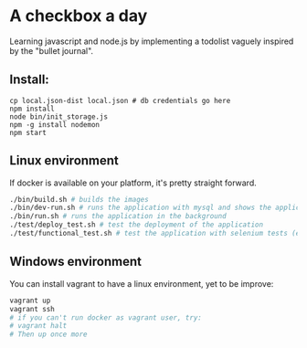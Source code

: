 # A checkbox a day

Learning javascript and node.js by implementing a todolist vaguely inspired by the "bullet journal".

## Install:
    cp local.json-dist local.json # db credentials go here
    npm install
    node bin/init_storage.js
    npm -g install nodemon
    npm start

## Linux environment

If docker is available on your platform, it's pretty straight forward.

```` bash
./bin/build.sh # builds the images
./bin/dev-run.sh # runs the application with mysql and shows the application output
./bin/run.sh # runs the application in the background
./test/deploy_test.sh # test the deployment of the application
./test/functional_test.sh # test the application with selenium tests (everything still in docker, you have nothing to do)
````

## Windows environment

You can install vagrant to have a linux environment, yet to be improve:

```` powershell
vagrant up
vagrant ssh 
# if you can't run docker as vagrant user, try:
# vagrant halt
# Then up once more
````
